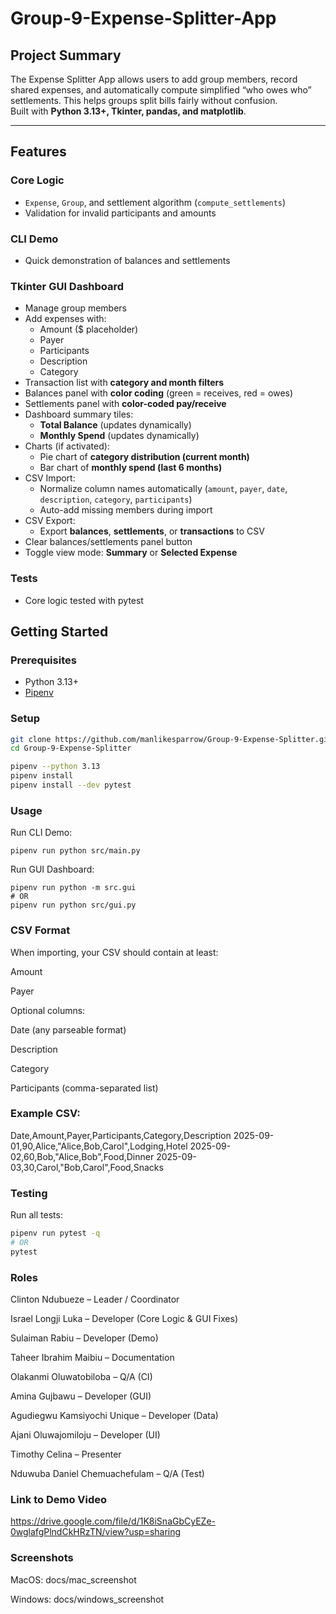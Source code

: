 # Group-9-Expense-Splitter-App

## Project Summary

The Expense Splitter App allows users to add group members, record shared expenses, and automatically compute simplified “who owes who” settlements. This helps groups split bills fairly without confusion.  
Built with **Python 3.13+, Tkinter, pandas, and matplotlib**.

---

## Features

### Core Logic
- `Expense`, `Group`, and settlement algorithm (`compute_settlements`)
- Validation for invalid participants and amounts

### CLI Demo
- Quick demonstration of balances and settlements

### Tkinter GUI Dashboard
- Manage group members
- Add expenses with:
  - Amount ($ placeholder)
  - Payer
  - Participants
  - Description
  - Category
- Transaction list with **category and month filters**
- Balances panel with **color coding** (green = receives, red = owes)
- Settlements panel with **color-coded pay/receive**
- Dashboard summary tiles:
  - **Total Balance** (updates dynamically)
  - **Monthly Spend** (updates dynamically)
- Charts (if activated):
  - Pie chart of **category distribution (current month)**
  - Bar chart of **monthly spend (last 6 months)**
- CSV Import:
  - Normalize column names automatically (`amount`, `payer`, `date`, `description`, `category`, `participants`)
  - Auto-add missing members during import
- CSV Export:
  - Export **balances**, **settlements**, or **transactions** to CSV
- Clear balances/settlements panel button
- Toggle view mode: **Summary** or **Selected Expense**

### Tests
- Core logic tested with pytest


## Getting Started

### Prerequisites
- Python 3.13+
- [Pipenv](https://pipenv.pypa.io/en/latest/)

### Setup
```bash
git clone https://github.com/manlikesparrow/Group-9-Expense-Splitter.git
cd Group-9-Expense-Splitter

pipenv --python 3.13
pipenv install
pipenv install --dev pytest
```

### Usage
Run CLI Demo:
```bash:
pipenv run python src/main.py
```
Run GUI Dashboard:
```bash:
pipenv run python -m src.gui
# OR
pipenv run python src/gui.py
```

### CSV Format

When importing, your CSV should contain at least:

Amount

Payer

Optional columns:

Date (any parseable format)

Description

Category

Participants (comma-separated list)

### Example CSV:

Date,Amount,Payer,Participants,Category,Description
2025-09-01,90,Alice,"Alice,Bob,Carol",Lodging,Hotel
2025-09-02,60,Bob,"Alice,Bob",Food,Dinner
2025-09-03,30,Carol,"Bob,Carol",Food,Snacks

### Testing

Run all tests:
```bash
pipenv run pytest -q
# OR
pytest
```

### Roles

Clinton Ndubueze – Leader / Coordinator

Israel Longji Luka – Developer (Core Logic & GUI Fixes)

Sulaiman Rabiu – Developer (Demo)

Taheer Ibrahim Maibiu – Documentation

Olakanmi Oluwatobiloba – Q/A (CI)

Amina Gujbawu – Developer (GUI)

Agudiegwu Kamsiyochi Unique – Developer (Data)

Ajani Oluwajomiloju – Developer (UI)

Timothy Celina – Presenter

Nduwuba Daniel Chemuachefulam – Q/A (Test)

### Link to Demo Video

https://drive.google.com/file/d/1K8iSnaGbCyEZe-0wglafgPlndCkHRzTN/view?usp=sharing

### Screenshots

MacOS: docs/mac_screenshot

Windows: docs/windows_screenshot
